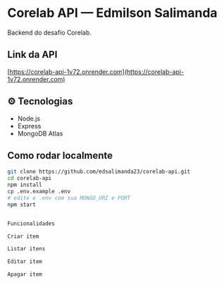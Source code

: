 #  Corelab API — Edmilson Salimanda

Backend do desafio Corelab.

##  Link da API
[https://corelab-api-1v72.onrender.com](https://corelab-api-1v72.onrender.com)

## ⚙ Tecnologias
- Node.js
- Express
- MongoDB Atlas

##  Como rodar localmente
```bash
git clone https://github.com/edsalimanda23/corelab-api.git
cd corelab-api
npm install
cp .env.example .env
# edite o .env com sua MONGO_URI e PORT
npm start


Funcionalidades

Criar item

Listar itens

Editar item

Apagar item
